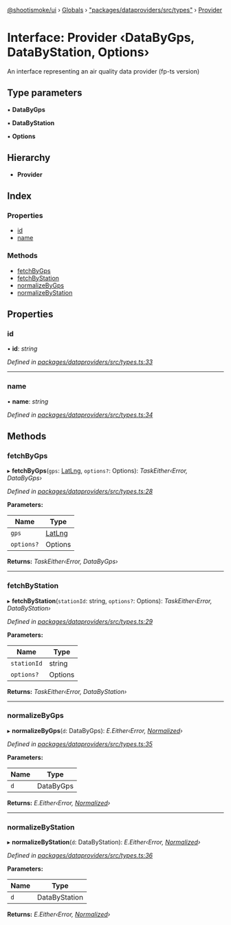 [@shootismoke/ui](../README.md) › [Globals](../globals.md) › ["packages/dataproviders/src/types"](../modules/_packages_dataproviders_src_types_.md) › [Provider](_packages_dataproviders_src_types_.provider.md)

# Interface: Provider ‹**DataByGps, DataByStation, Options**›

An interface representing an air quality data provider (fp-ts version)

## Type parameters

▪ **DataByGps**

▪ **DataByStation**

▪ **Options**

## Hierarchy

* **Provider**

## Index

### Properties

* [id](_packages_dataproviders_src_types_.provider.md#id)
* [name](_packages_dataproviders_src_types_.provider.md#name)

### Methods

* [fetchByGps](_packages_dataproviders_src_types_.provider.md#fetchbygps)
* [fetchByStation](_packages_dataproviders_src_types_.provider.md#fetchbystation)
* [normalizeByGps](_packages_dataproviders_src_types_.provider.md#normalizebygps)
* [normalizeByStation](_packages_dataproviders_src_types_.provider.md#normalizebystation)

## Properties

###  id

• **id**: *string*

*Defined in [packages/dataproviders/src/types.ts:33](https://github.com/shootismoke/common/blob/72777b1/packages/dataproviders/src/types.ts#L33)*

___

###  name

• **name**: *string*

*Defined in [packages/dataproviders/src/types.ts:34](https://github.com/shootismoke/common/blob/72777b1/packages/dataproviders/src/types.ts#L34)*

## Methods

###  fetchByGps

▸ **fetchByGps**(`gps`: [LatLng](_packages_dataproviders_src_types_.latlng.md), `options?`: Options): *TaskEither‹Error, DataByGps›*

*Defined in [packages/dataproviders/src/types.ts:28](https://github.com/shootismoke/common/blob/72777b1/packages/dataproviders/src/types.ts#L28)*

**Parameters:**

Name | Type |
------ | ------ |
`gps` | [LatLng](_packages_dataproviders_src_types_.latlng.md) |
`options?` | Options |

**Returns:** *TaskEither‹Error, DataByGps›*

___

###  fetchByStation

▸ **fetchByStation**(`stationId`: string, `options?`: Options): *TaskEither‹Error, DataByStation›*

*Defined in [packages/dataproviders/src/types.ts:29](https://github.com/shootismoke/common/blob/72777b1/packages/dataproviders/src/types.ts#L29)*

**Parameters:**

Name | Type |
------ | ------ |
`stationId` | string |
`options?` | Options |

**Returns:** *TaskEither‹Error, DataByStation›*

___

###  normalizeByGps

▸ **normalizeByGps**(`d`: DataByGps): *E.Either‹Error, [Normalized](../modules/_packages_dataproviders_src_types_.md#normalized)›*

*Defined in [packages/dataproviders/src/types.ts:35](https://github.com/shootismoke/common/blob/72777b1/packages/dataproviders/src/types.ts#L35)*

**Parameters:**

Name | Type |
------ | ------ |
`d` | DataByGps |

**Returns:** *E.Either‹Error, [Normalized](../modules/_packages_dataproviders_src_types_.md#normalized)›*

___

###  normalizeByStation

▸ **normalizeByStation**(`d`: DataByStation): *E.Either‹Error, [Normalized](../modules/_packages_dataproviders_src_types_.md#normalized)›*

*Defined in [packages/dataproviders/src/types.ts:36](https://github.com/shootismoke/common/blob/72777b1/packages/dataproviders/src/types.ts#L36)*

**Parameters:**

Name | Type |
------ | ------ |
`d` | DataByStation |

**Returns:** *E.Either‹Error, [Normalized](../modules/_packages_dataproviders_src_types_.md#normalized)›*
